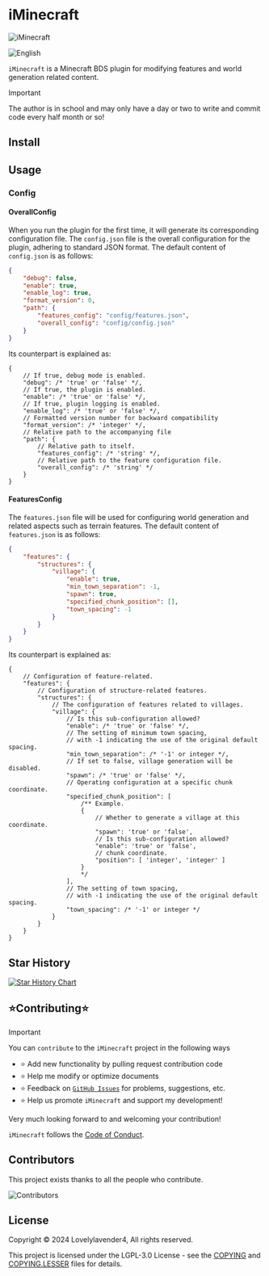 # iMinecraft

![iMinecraft](https://socialify.git.ci/Lovelylavender4/Minecraft/image?description=1&font=Raleway&forks=1&issues=1&language=1&name=1&owner=1&pattern=Circuit%20Board&pulls=1&stargazers=1&theme=Auto)

![English](https://img.shields.io/badge/English-inactive?style=for-the-badge)

`iMinecraft` is a Minecraft BDS plugin for modifying features and world generation related content.

> [!IMPORTANT]
>
> The author is in school and may only have a day or two to write and commit code every half month or so!

## Install

## Usage

### Config

#### OverallConfig

When you run the plugin for the first time, it will generate its corresponding configuration file.
The `config.json` file is the overall configuration for the plugin, adhering to standard JSON format.
The default content of `config.json` is as follows:

```json
{
    "debug": false,
    "enable": true,
    "enable_log": true,
    "format_version": 0,
    "path": {
        "features_config": "config/features.json",
        "overall_config": "config/config.json"
    }
}
```

Its counterpart is explained as:

```jsonc
{
    // If true, debug mode is enabled.
    "debug": /* 'true' or 'false' */,
    // If true, the plugin is enabled.
    "enable": /* 'true' or 'false' */,
    // If true, plugin logging is enabled.
    "enable_log": /* 'true' or 'false' */,
    // Formatted version number for backward compatibility
    "format_version": /* 'integer' */,
    // Relative path to the accompanying file
    "path": {
        // Relative path to itself.
        "features_config": /* 'string' */,
        // Relative path to the feature configuration file.
        "overall_config": /* 'string' */
    }
}
```

#### FeaturesConfig

The `features.json` file will be used for configuring world generation and related aspects such as terrain features. The default content of `features.json` is as follows:

```json
{
    "features": {
        "structures": {
            "village": {
                "enable": true,
                "min_town_separation": -1,
                "spawn": true,
                "specified_chunk_position": [],
                "town_spacing": -1
            }
        }
    }
}
```

Its counterpart is explained as:

```jsonc
{
    // Configuration of feature-related.
    "features": {
        // Configuration of structure-related features.
        "structures": {
            // The configuration of features related to villages.
            "village": {
                // Is this sub-configuration allowed?
                "enable": /* 'true' or 'false' */,
                // The setting of minimum town spacing,
                // with -1 indicating the use of the original default spacing.
                "min_town_separation": /* '-1' or integer */,
                // If set to false, village generation will be disabled.
                "spawn": /* 'true' or 'false' */,
                // Operating configuration at a specific chunk coordinate.
                "specified_chunk_position": [
                    /** Example.
                    {
                        // Whether to generate a village at this coordinate.
                        "spawn": 'true' or 'false',
                        // Is this sub-configuration allowed?
                        "enable": 'true' or 'false',
                        // chunk coordinate.
                        "position": [ 'integer', 'integer' ]
                    }
                    */
                ],
                // The setting of town spacing,
                // with -1 indicating the use of the original default spacing.
                "town_spacing": /* '-1' or integer */
            }
        }
    }
}
```

## Star History

[![Star History Chart](https://api.star-history.com/svg?repos=Lovelylavender4/Minecraft&type=Date)](https://star-history.com/#Lovelylavender4/Minecraft&Date)

## ⭐Contributing⭐

> [!IMPORTANT]
>
> You can ``contribute`` to the `iMinecraft` project in the following ways
>
> - ⭐ Add new functionality by pulling request contribution code
> - ⭐ Help me modify or optimize documents
> - ⭐ Feedback on [`GitHub Issues`](https://github.com/Lovelylavender4/Minecraft/issues) for problems, suggestions, etc.
> - ⭐ Help us promote `iMinecraft` and support my development!
>
> Very much looking forward to and welcoming your contribution!

`iMinecraft` follows the [Code of Conduct](https://www.contributor-covenant.org/version/2/1/code_of_conduct/).

## Contributors

This project exists thanks to all the people who contribute.

![Contributors](https://contrib.rocks/image?repo=Lovelylavender4/Minecraft)

## License

Copyright © 2024 Lovelylavender4, All rights reserved.

This project is licensed under the LGPL-3.0 License - see the [COPYING](COPYING) and [COPYING.LESSER](COPYING.LESSER) files for details.
